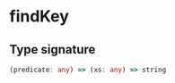 # findKey

## Type signature

<!-- prettier-ignore-start -->
```typescript
(predicate: any) => (xs: any) => string
```
<!-- prettier-ignore-end -->
